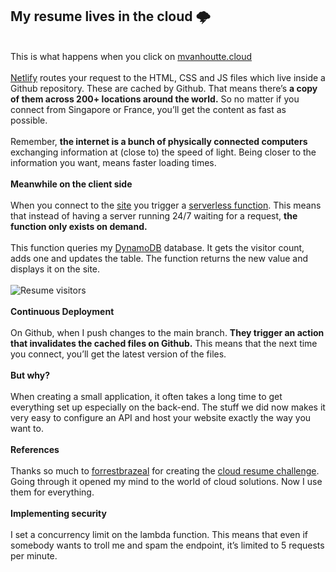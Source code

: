 <h2>My resume lives in the cloud 🌩</h2><br> This is what happens when you click on <a href='https://mvanhoutte.com'>mvanhoutte.cloud</a> <br><br><a href='https://www.netlify.com/'>Netlify</a> routes your request to the HTML, CSS and JS files which live inside a Github repository. These are cached by Github. That means there’s <strong>a copy of them across 200+ locations around the world.</strong> So no matter if you connect from Singapore or France, you’ll get the content as fast as possible.<br><br>Remember, <strong>the internet is a bunch of physically connected computers</strong> exchanging information at (close to) the speed of light. Being closer to the information you want, means faster loading times.<br><br><strong>Meanwhile on the client side</strong><br><br>When you connect to the <a href='https://mvanhoutte.com'>site</a> you trigger a <a href='https://docs.aws.amazon.com/lambda/latest/dg/welcome.html'>serverless function</a>. This means that instead of having a server running 24/7 waiting for a request, <strong>the function only exists on demand.</strong><br><br>This function queries my <a href='https://aws.amazon.com/dynamodb'>DynamoDB</a> database. It gets the visitor count, adds one and updates the table. The function returns the new value and displays it on the site.<br><br><img style='display:flex; margin:0 auto;' src='/images/visitors.jpg' alt='Resume visitors' /><br><strong>Continuous Deployment</strong><br><br>On Github, when I push changes to the main branch. <strong>They trigger an action that invalidates the cached files on Github.</strong> This means that the next time you connect, you’ll get the latest version of the files.<br><br><strong>But why?</strong><br><br>When creating a small application, it often takes a long time to get everything set up especially on the back-end. The stuff we did now makes it very easy to configure an API and host your website exactly the way you want to.<br><br><strong>References</strong><br><br> Thanks so much to <a href='https://forrestbrazeal.com/'>forrestbrazeal</a> for creating the <a href='https://forrestbrazeal.com/2020/04/23/the-cloud-resume-challenge/'>cloud resume challenge</a>. Going through it opened my mind to the world of cloud solutions. Now I use them for everything.<br><br><strong>Implementing security</strong><br><br>I set a concurrency limit on the lambda function. This means that even if somebody wants to troll me and spam the endpoint, it’s limited to 5 requests per minute.
